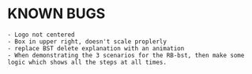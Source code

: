 # KNOWN BUGS

    - Logo not centered
    - Box in upper right, doesn't scale proplerly
    - replace BST delete explanation with an animation
    - When demonstrating the 3 scenarios for the RB-bst, then make some logic which shows all the steps at all times.
